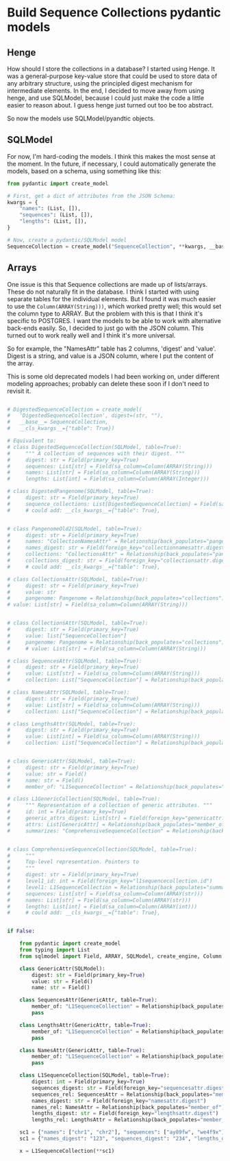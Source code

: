 
# Build Sequence Collections pydantic models

## Henge

How should I store the collections in a database? I started using Henge.
It was a general-purpose key-value store that could be used to store data of any arbitrary structure, using the principled digest mechanism for intermediate elements.
In the end, I decided to move away from using henge, and use SQLModel, because I could just make the code a little easier to reason about.
I guess henge just turned out too be too abstract.

So now the models use SQLModel/pyandtic objects.

## SQLModel

For now, I'm hard-coding the models. 
I think this makes the most sense at the moment.
In the future, if necessary, I could automatically generate the models, based on a schema, using something like this:

```python
from pydantic import create_model

# First, get a dict of attributes from the JSON Schema:
kwargs = {
    "names": (List, []),
    "sequences": (List, []),
    "lengths": (List, []),
}

# Now, create a pydantic/SQLModel model
SequenceCollection = create_model("SequenceCollection", **kwargs, __base__=SQLModel)
```


## Arrays

One issue is this that Sequence collections are made up of lists/arrays. 
These do not naturally fit in the database.
I think I started with using separate tables for the individual elements. 
But I found it was much easier to use the `Column(ARRAY(String)))`, which worked pretty well; this would set the column type to ARRAY.
But the problem with this is that I think it's specific to POSTGRES.
I want the models to be able to work with alternative back-ends easily.
So, I decided to just go with the JSON column.
This turned out to work really well and I think it's more universal.

So for example, the "NamesAttr" table has 2 columns, 'digest' and 'value'.
Digest is a string, and value is a JSON column, where I put the content of the array.


This is some old deprecated models I had been working on, under different modeling approaches; probably can delete these soon if I don't need to revisit it.

```python

# DigestedSequenceCollection = create_model(
# 	'DigestedSequenceCollection', digest=(str, ""),
# 	__base__= SequenceCollection,
# 	__cls_kwargs__={"table": True})

# Equivalent to:
# class DigestedSequenceCollection(SQLModel, table=True):
#     """ A collection of sequences with their digest. """
#     digest: str = Field(primary_key=True)
#     sequences: List[str] = Field(sa_column=Column(ARRAY(String)))
#     names: List[str] = Field(sa_column=Column(ARRAY(String)))
#     lengths: List[int] = Field(sa_column=Column(ARRAY(Integer)))

# class DigestedPangenome(SQLModel, table=True):
#     digest: str = Field(primary_key=True)
#     sequence_collections: List[DigestedSequenceCollection] = Field(sa_column=Column(ARRAY(DigestedSequenceCollection)))
#     # could add: __cls_kwargs__={"table": True},


# class PangenomeOld2(SQLModel, table=True):
#     digest: str = Field(primary_key=True)
#     names: "CollectionNamesAttr" = Relationship(back_populates="pangenome")
#     names_digest: str = Field(foreign_key="collectionnamesattr.digest")
#     collections: "CollectionsAttr" = Relationship(back_populates="pangenome")
#     collections_digest: str = Field(foreign_key="collectionsattr.digest")
#     # could add: __cls_kwargs__={"table": True},

# class CollectionsAttr(SQLModel, table=True):
#     digest: str = Field(primary_key=True)
#     value: str
#     pangenome: Pangenome = Relationship(back_populates="collections")
# value: List[str] = Field(sa_column=Column(ARRAY(String)))


# class CollectionsAttr(SQLModel, table=True):
#     digest: str = Field(primary_key=True)
#     value: list["SequenceCollection"]
#     pangenome: Pangenome = Relationship(back_populates="collections")
#     # value: List[str] = Field(sa_column=Column(ARRAY(String)))

# class SequencesAttr(SQLModel, table=True):
#     digest: str = Field(primary_key=True)
#     value: List[str] = Field(sa_column=Column(ARRAY(String)))
#     collection: List["SequenceCollection"] = Relationship(back_populates="sequences")

# class NamesAttr(SQLModel, table=True):
#     digest: str = Field(primary_key=True)
#     value: List[str] = Field(sa_column=Column(ARRAY(String)))
#     collection: List["SequenceCollection"] = Relationship(back_populates="names")

# class LengthsAttr(SQLModel, table=True):
#     digest: str = Field(primary_key=True)
#     value: List[int] = Field(sa_column=Column(ARRAY(String)))
#     collection: List["SequenceCollection"] = Relationship(back_populates="lengths")


# class GenericAttr(SQLModel, table=True):
#     digest: str = Field(primary_key=True)
#     value: str = Field()
#     name: str = Field()
#     member_of: "L1SequenceCollection" = Relationship(back_populates="sequences_rel")

# class L1GenericCollection(SQLModel, table=True):
#     """ Representation of a collection of generic attributes. """
#     id: int = Field(primary_key=True)
#     generic_attrs_digest: List[str] = Field(foreign_key="genericattr.digest", sa_column=Column(ARRAY(str)))
#     attrs: List[GenericAttr] = Relationship(back_populates="member_of")
#     summarizes: "ComprehensiveSequenceCollection" = Relationship(back_populates="level1")


# class ComprehensiveSequenceCollection(SQLModel, table=True):
#     """
#     Top-level representation. Pointers to
#     """
#     digest: str = Field(primary_key=True)
#     level1_id: int = Field(foreign_key="l1sequencecollection.id")
#     level1: L1SequenceCollection = Relationship(back_populates="summarizes")
#     sequences: List[str] = Field(sa_column=Column(ARRAY(str)))
#     names: List[str] = Field(sa_column=Column(ARRAY(str)))
#     lengths: List[int] = Field(sa_column=Column(ARRAY(int)))
#     # could add: __cls_kwargs__={"table": True},


if False:

    from pydantic import create_model
    from typing import List
    from sqlmodel import Field, ARRAY, SQLModel, create_engine, Column, Float, Relationship

    class GenericAttr(SQLModel):
        digest: str = Field(primary_key=True)
        value: str = Field()
        name: str = Field()

    class SequencesAttr(GenericAttr, table=True):
        member_of: "L1SequenceCollection" = Relationship(back_populates="sequences_rel")
        pass

    class LengthsAttr(GenericAttr, table=True):
        member_of: "L1SequenceCollection" = Relationship(back_populates="lengths_rel")
        pass

    class NamesAttr(GenericAttr, table=True):
        member_of: "L1SequenceCollection" = Relationship(back_populates="names_rel")
        pass

    class L1SequenceCollection(SQLModel, table=True):
        digest: int = Field(primary_key=True)
        sequences_digest: str = Field(foreign_key="sequencesattr.digest")
        sequences_rel: SequencesAttr = Relationship(back_populates="member_of")
        names_digest: str = Field(foreign_key="namesattr.digest")
        names_rel: NamesAttr = Relationship(back_populates="member_of")
        lengths_digest: str = Field(foreign_key="lengthsattr.digest")
        lengths_rel: LengthsAttr = Relationship(back_populates="member_of")

    sc1 = {"names": ["chr1", "chr2"], "sequences": ["ay89fw", "we4f9x"], "lengths": [1, 2]}
    sc1 = {"names_digest": "123", "sequences_digest": "234", "lengths_digest": "52345"}

    x = L1SequenceCollection(**sc1)
```

